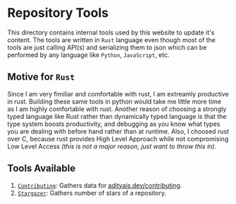 # Repository Tools

This directory contains internal tools used by this website to update it's
content. The tools are written in `Rust` language even though most of the
tools are just calling API(s) and serializing them to json which can be
performed by any language like `Python`, `JavaScript`, etc.

## Motive for `Rust`

Since I am very fimiliar and comfortable with rust, I am extreamly productive
in rust. Building these same tools in python would take me little more time as
I am highly comfortable with rust. Another reason of choosing a strongly
typed language like Rust rather than dynamically typed language is that the
type system boosts productivity, and debugging as you know what types you
are dealing with before hand rather than at runtime. Also, I choosed rust
over C, because rust provides High Level Approach while not compromising
Low Level Access _(this is not a major reason, just want to throw this in)_.

## Tools Available

1. [`Contributing`](./contributing/): Gathers data for [adityais.dev/contributing](https://adityais.dev/contributing).
2. [`Stargazer`](./stargazer/): Gathers number of stars of a repository.
